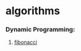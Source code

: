 # algorithms

### Dynamic Programming:
1. [fibonacci](https://github.com/AmirHosein-Vahed/algorithms/blob/main/dynamic%20programming/fibo.py)

